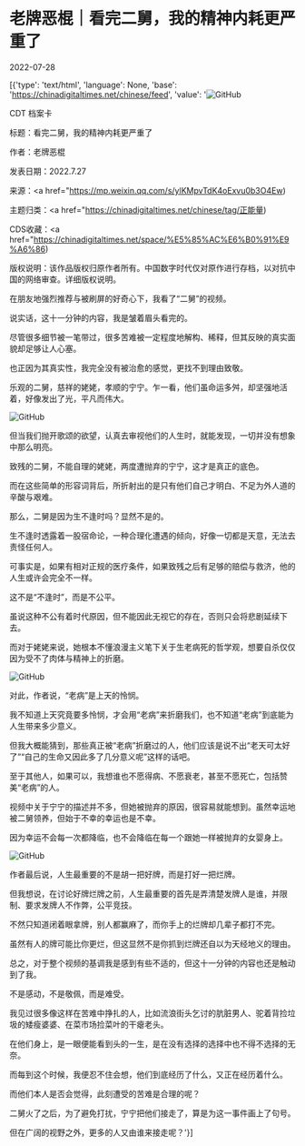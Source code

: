 # 老牌恶棍｜看完二舅，我的精神内耗更严重了

2022-07-28

[{'type': 'text/html', 'language': None, 'base': 'https://chinadigitaltimes.net/chinese/feed', 'value': '![GitHub](https://chinadigitaltimes.net/chinese/files/2022/07/post-684895-62e1d9186c324.)



CDT 档案卡

标题：看完二舅，我的精神内耗更严重了

作者：老牌恶棍

发表日期：2022.7.27

来源：<a href="https://mp.weixin.qq.com/s/ylKMpvTdK4oExvu0b3O4Ew)

主题归类：<a href="https://chinadigitaltimes.net/chinese/tag/正能量)

CDS收藏：<a href="https://chinadigitaltimes.net/space/%E5%85%AC%E6%B0%91%E9%A6%86)

版权说明：该作品版权归原作者所有。中国数字时代仅对原作进行存档，以对抗中国的网络审查。详细版权说明。





在朋友地强烈推荐与被刷屏的好奇心下，我看了“二舅”的视频。

说实话，这十一分钟的内容，我是皱着眉头看完的。

尽管很多细节被一笔带过，很多苦难被一定程度地解构、稀释，但其反映的真实面貌却足够让人心塞。

也正因为其真实性，我完全没有被治愈的感觉，更找不到理由致敬。

乐观的二舅，慈祥的姥姥，孝顺的宁宁。乍一看，他们虽命运多舛，却坚强地活着，好像发出了光，平凡而伟大。

![GitHub](https://chinadigitaltimes.net/chinese/files/2022/07/post-684895-62e1d91874f3b.)

但当我们抛开歌颂的欲望，认真去审视他们的人生时，就能发现，一切并没有想象中那么明亮。

致残的二舅，不能自理的姥姥，两度遭抛弃的宁宁，这才是真正的底色。

而在这些简单的形容词背后，所折射出的是只有他们自己才明白、不足为外人道的辛酸与艰难。

那么，二舅是因为生不逢时吗？显然不是的。

生不逢时透露着一股宿命论，一种合理化遭遇的倾向，好像一切都是天意，无法去责怪任何人。

可事实是，如果有相对正规的医疗条件，如果致残之后有足够的赔偿与救济，他的人生或许会完全不一样。

这不是“不逢时”，而是不公平。

虽说这种不公有着时代原因，但不能因此无视它的存在，否则只会将悲剧延续下去。

而对于姥姥来说，她根本不懂浪漫主义笔下关于生老病死的哲学观，想要自杀仅仅因为受不了肉体与精神上的折磨。

![GitHub](https://chinadigitaltimes.net/chinese/files/2022/07/post-684895-62e1d9187e246.)

对此，作者说，“老病”是上天的怜悯。

我不知道上天究竟要多怜悯，才会用“老病”来折磨我们，也不知道“老病”到底能为人生带来多少意义。

但我大概能猜到，那些真正被“老病”折磨过的人，他们应该是说不出“老天可太好了”“自己的生命又因此多了几分意义呢”这样的话吧。

至于其他人，如果可以，我想谁也不愿得病、不愿衰老，甚至不愿死亡，包括赞美“老病”的人。

视频中关于宁宁的描述并不多，但她被抛弃的原因，很容易就能想到。虽然幸运地被二舅领养，但始于不幸的幸运也是不幸。

因为幸运不会每一次都降临，也不会降临在每一个跟她一样被抛弃的女婴身上。

![GitHub](https://chinadigitaltimes.net/chinese/files/2022/07/post-684895-62e1d918866ec.)

作者最后说，人生最重要的不是胡一把好牌，而是打好一把烂牌。

但我想说，在讨论好牌烂牌之前，人生最重要的首先是弄清楚发牌人是谁，并限制、要求发牌人不作弊，公平竞技。

不然只知道闭着眼拿牌，别人都赢麻了，而你手上的烂牌却几辈子都打不完。

虽然有人的牌可能比你更烂，但这显然不是你抓到烂牌还自以为天经地义的理由。

总之，对于整个视频的基调我是感到有些不适的，但这十一分钟的内容也还是触动到了我。

不是感动，不是敬佩，而是难受。

我见过很多像这样在苦难中挣扎的人，比如流浪街头乞讨的肮脏男人、驼着背捡垃圾的矮瘦婆婆、在菜市场捡菜叶的干瘪老头。

在他们身上，是一眼便能看到头的一生，是在没有选择的选择中也不得不选择的无奈。

而每到这个时候，我便忍不住会想，他们到底经历了什么，又正在经历着什么。

而他们本人是否会觉得，此刻遭受的苦难是合理的呢？

二舅火了之后，为了避免打扰，宁宁把他们接走了，算是为这一事件画上了句号。

但在广阔的视野之外，更多的人又由谁来接走呢？'}]